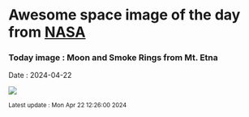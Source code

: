 
# Awesome space image of the day from [NASA](https://api.nasa.gov/)

### Today image : Moon and Smoke Rings from Mt. Etna
Date : 2024-04-22

![](https://apod.nasa.gov/apod/image/2404/EtnaRingsMoonCrop_Giannobile_960.jpg)

<small>Latest update : Mon Apr 22 12:26:00 2024</small>
        
